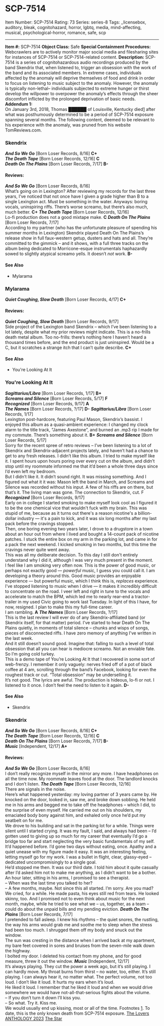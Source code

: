 # SCP-7514
Item Number: SCP-7514
Rating: 73
Series: series-8
Tags: _licensebox, auditory, bleak, cognitohazard, horror, lgbtq, media, mind-affecting, musical, psychological-horror, romance, safe, scp

---

**Item #:** SCP-7514
**Object Class:** Safe
**Special Containment Procedures:** Webcrawlers are to actively monitor major social media and filesharing sites for instances of SCP-7514 or SCP-7514-related content.
**Description:** SCP-7514 is a series of cognitohazardous audio recordings produced by the band Skendrix that, when listened to, trigger an obsession with the work of the band and its associated members. In extreme cases, individuals affected by the anomaly will deprive themselves of food and drink in order to focus on listening to music subject to the anomaly. However, the anomaly is typically non-lethal– individuals subjected to extreme hunger or thirst develop the willpower to overpower the anomaly’s effects through the sheer discomfort inflicted by the prolonged deprivation of basic needs.
**Addendum 1:**  
On January 3rd, 2018, Thomas ██████ of Louisville, Kentucky died[1](javascript:;) after what was posthumously determined to be a period of SCP-7514 exposure spanning several months. The following content, deemed to be relevant to his experience with the anomaly, was pruned from his website TomReviews.com.
### Skendrix
_**And So We Go**_ [Born Loser Records, 8/16] **C+**  
_**The Death Tape**_ [Born Loser Records, 12/16] **C**  
_**Death On The Plains**_ [Born Loser Records, 7/17] **B-**
#### Reviews:
_**And So We Go**_ [Born Loser Records, 8/16]  
What’s going on in Lexington? After reviewing my records for the last three years, I’ve noticed that not once have I given a grade higher than B to a single Lexington act. Must be something in the water. Anyways: boring vocals, uninspiring riffs. There’s worse screamo, but there’s also much, much better. **C+**
_**The Death Tape**_ [Born Loser Records, 12/16]  
Lo-fi production does not a good mixtape make. **C**
_**Death On The Plains**_ [Born Loser Records, 7/17]  
According to my partner (who has the unfortunate pleasure of spending his summer months in Lexington) Skendrix played Death On The Plains’s release show in full faux-western getup, dusters and hats and all. They’re committed to the gimmick – and it shows, with a full three tracks on the album being dedicated to Morricone-esque instrumentals haphazardly sowed to slightly atypical screamo yells. It doesn’t _not_ work. **B-**
#### See Also
  * Mylarama

### Mylarama
_**Quiet Coughing, Slow Death**_ [Born Loser Records, 4/17] **C+**
#### Reviews:
_**Quiet Coughing, Slow Death**_ [Born Loser Records, 9/17]  
Side project of the Lexington band Skendrix – which I’ve been listening to a lot lately, despite what my prior reviews might indicate. This is a no-frills death metal album. Too no-frills: there’s nothing here I haven’t heard a thousand times before, and the end product is just uninspired. Would be a C, but it scratches a strange itch that I can’t quite describe. **C+**
#### See Also
  * You're Looking At It

### You're Looking At It
_**Sagittarius/Libra**_ [Born Loser Records, 1/17] **B+**  
_**Screams and Silence**_ [Born Loser Records, 5/17] **F**  
_**Recognized**_ [Born Loser Records, 9/17] **A**  
_**The Names**_ [Born Loser Records, ?/17] **D-**
_**Sagittarius/Libra**_ [Born Loser Records, 1/17]  
Lexington post-hardcore, featuring Paul Mason, Skendrix’s bassist. I enjoyed this album as a quasi-ambient experience: I changed my clock alarm to the title track, “James Axestone”, and burned an .mp3 rip I made for my commute. There’s something about it. **B+**
_**Screams and Silence**_ [Born Loser Records, 5/17]  
Sorry for the recent spree of retro reviews – I’ve been listening to a lot of Skendrix and Skendrix-adjacent projects lately, and haven’t had a chance to get to any fresh releases. I didn’t like this album. I tried to make myself like it. I spent hours upon hours poring over every cut on the album, and didn’t stop until my roommate informed me that it’d been a whole three days since I’d even left my bedroom.  
But I didn’t like it. It didn’t sound right. It was missing something. And I figured out what it it was: Mason left the band in March, and Screams and Silence was recorded without his input. A few of his riffs are on there, but that’s it. The living man was gone. The connection to Skendrix, cut. F
_**Recognized**_ [Born Loser Records, 9/17]  
Early on in college I started smoking to make myself look cool as I figured it to be the one chemical vice that wouldn't fuck with my brain. This was stupid of me, because as it turns out there's a reason nicotine's a billion-dollar industry — it's a pain to kick, and it was six long months after my last pack before the cravings stopped.  
Then, one boring evening two years later, I drove to a drugstore in a town about an hour out from where I lived and bought a 14-count pack of nicotine patches. I stuck the entire box on my arm in the parking lot, and came in for a pack the next weekend. I kicked smoking in two months, but this time the cravings never quite went away.  
This was all my deliberate decision. To this day I still don't entirely understand why I did it, although I was very much present in the moment.  
I feel like I am smoking very often now. This is the power of good music, or perhaps not exactly good — _powerful_ music, I guess you could call it. I am developing a theory around this. Good music provides an enjoyable experience — but powerful music, which I think this is, _replaces_ experience. I've stopped listening to music when I drive — it makes it incredibly difficult to concentrate on the road. I veer left and right in tune to the vocals and accelerate to match the BPM, which led me to nearly rear-end a tractor-trailer in my used Civic going to work last Tuesday. In light of this I have, for now, resigned. I plan to make this my full-time career.  
I am rambling. **A**
_**The Names**_ [Born Loser Records, ?/17]  
This is the last review I will ever do of any Skendrix-affiliated band (or Skendrix itself, for that matter) period. I’ve started to hear Death On The Plains quietly, in moments of total silence – chunks and wisps of songs, pieces of disconnected riffs. I have zero memory of anything I've written in the last week.  
And it still doesn’t sound good. Imagine that: falling to such a level of total obsession that all you can hear is mediocre screamo. Not an enviable fate. So I’m going cold turkey.  
This is a demo tape of You’re Looking At It that I recovered in some sort of web-frenzy. I remember it only vaguely: nerves fried off of a pot of black coffee at 4 am, scrolling through the band’s Facebook, looking for even the roughest track or cut. “Total obsession” may be underselling it.  
It’s not good. The lyrics are awful. The production is hideous, lo-fi or not. I listened to it once. I don’t feel the need to listen to it again. **D-**
#### See Also
  * Skendrix

### Skendrix
_**And So We Go**_ [Born Loser Records, 8/16] **C+**  
_**The Death Tape**_ [Born Loser Records, 12/16] **C**  
_**Death On The Plains**_ [Born Loser Records, 7/17] **B-**  
_**Music**_ [Independent, 12/17] **A+**
#### Reviews:
_**And So We Go**_ [Born Loser Records, 8/16]  
I don’t really recognize myself in the mirror any more. I have headphones on all the time now. My roommate leaves food at the door. The landlord knocks and I don’t listen.
_**The Death Tape**_ [Born Loser Records, 12/16]  
There are signals in the noise.  
Here’s what happened yesterday: my loving partner of 3 years came by. He knocked on the door, looked in, saw me, and broke down sobbing. He held me in his arms and begged me to take off the headphones – which I did, to the surprise of even myself. He carried me out on his shoulders, my emaciated body bony against him, and exhaled only once he’d put my seatbelt on for me.  
We drove to his building and sat in the parking lot for a while. Things were silent until I started crying. It was my fault, I said, and always had been – I’d gotten used to giving up so much for my career that eventually I’d go a bridge too far and start neglecting the very basic fundamentals of my self. It’d happened before. I’d gone two days without eating, once. Apathy and a quiet unease with my figure made it easy. It was an interesting feeling, letting myself go for my work. I was a bullet in flight, clear, glassy-eyed – dedicated uncompromisingly to a single goal.  
He’d stopped me then. It was our third date. I told him about it quite casually after I’d asked him not to make me anything, as I didn’t want to be a bother. An hour later, sitting in his arms, I promised to see a therapist.  
– When was the last time you talked to her?  
– A few months, maybe. Not since this all started. I’m sorry. Are you mad?  
We cried, for a while. He made pasta, his eyes still red from tears. He looked skinny, too. And I promised not to even think about music for the next month, maybe, while he tried to see what we – us, together, as a team – could do about the unpaid bills and my pending eviction.
_**Death On The Plains**_ [Born Loser Records, 7/17]  
I pretended to fall asleep. I knew his rhythms – the quiet snores, the rustling, the way his arms would grab me and soothe me to sleep when the stress had been too much. I shrugged them off my body and snuck out the window.  
The sun was cresting in the distance when I arrived back at my apartment, my bare feet covered in sores and bruises from the seven-mile walk down the highway.  
I bolted my door. I deleted his contact from my phone, and for good measure, threw it out the window.
_**Music**_ [Independent, 12/17]  
It’s always playing. They cut the power a week ago, but it’s still playing. I can hardly move. My throat burns from thirst – no water, too, either. It’s still playing. I can always hear it, no matter what. The perfect volume, not too loud. I don’t like it loud. It hurts my ears when it’s loud.  
He liked it loud. I remember that he liked it loud and when we would drive somewhere we would have not-all-that-serious fights about the volume.  
– If you don’t turn it down I’ll kiss you.  
– So what. Try it. Kiss me.  
We would usually end up kissing, most or all of the time.
Footnotes
[1](javascript:;). To date, this is the only known death from SCP-7514 exposure.
[The Lovers](https://wanderers-library.wikidot.com/the-lovers)
[ANTHOLOGY 2023](/anthology-2023-hub)
[The Star](https://wanderers-library.wikidot.com/chest-cavity-the-star)